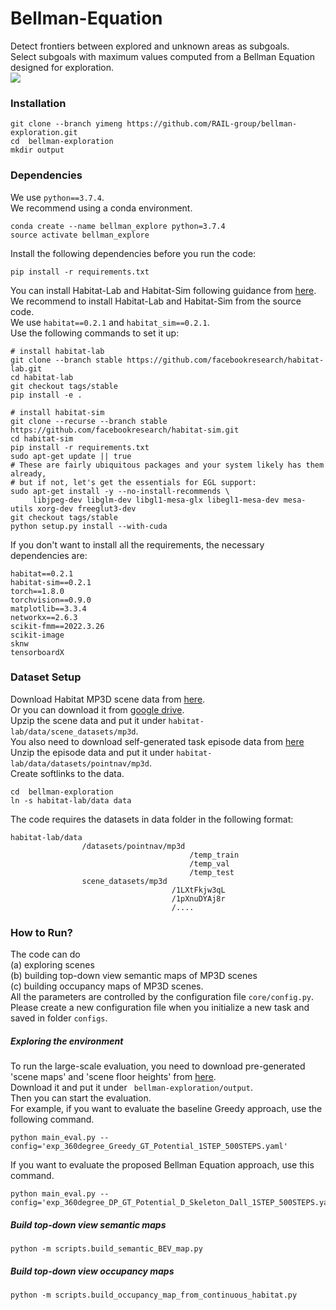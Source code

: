 # Bellman-Equation
Detect frontiers between explored and unknown areas as subgoals.  
Select subgoals with maximum values computed from a Bellman Equation designed for exploration.  
<img src='Figs/example_traj.jpg'>
### Installation
```
git clone --branch yimeng https://github.com/RAIL-group/bellman-exploration.git
cd  bellman-exploration
mkdir output
```

### Dependencies
We use `python==3.7.4`.  
We recommend using a conda environment.  
```
conda create --name bellman_explore python=3.7.4
source activate bellman_explore
```
Install the following dependencies before you run the code:  
```
pip install -r requirements.txt
```
You can install Habitat-Lab and Habitat-Sim following guidance from [here](https://github.com/facebookresearch/habitat-lab "here").  
We recommend to install Habitat-Lab and Habitat-Sim from the source code.  
We use `habitat==0.2.1` and `habitat_sim==0.2.1`.  
Use the following commands to set it up:  
```
# install habitat-lab
git clone --branch stable https://github.com/facebookresearch/habitat-lab.git
cd habitat-lab
git checkout tags/stable
pip install -e .

# install habitat-sim
git clone --recurse --branch stable https://github.com/facebookresearch/habitat-sim.git
cd habitat-sim
pip install -r requirements.txt
sudo apt-get update || true
# These are fairly ubiquitous packages and your system likely has them already,
# but if not, let's get the essentials for EGL support:
sudo apt-get install -y --no-install-recommends \
     libjpeg-dev libglm-dev libgl1-mesa-glx libegl1-mesa-dev mesa-utils xorg-dev freeglut3-dev
git checkout tags/stable
python setup.py install --with-cuda
```
If you don't want to install all the requirements, the necessary dependencies are:  
```
habitat==0.2.1
habitat-sim==0.2.1
torch==1.8.0
torchvision==0.9.0
matplotlib==3.3.4
networkx==2.6.3
scikit-fmm==2022.3.26
scikit-image
sknw
tensorboardX
```

### Dataset Setup
Download Habitat MP3D scene data from [here](https://github.com/facebookresearch/habitat-lab "here").    
Or you can download it from [google drive](https://drive.google.com/drive/folders/180gcW5xq6ZWM4f7yHK_kPc-iAVpGGNfl?usp=sharing "google drive").  
Upzip the scene data and put it under `habitat-lab/data/scene_datasets/mp3d`.  
You also need to download self-generated task episode data from [here](https://drive.google.com/drive/folders/1raUypuI9Zgig3dfFgWINv40bnKfvUadW?usp=sharing "here")  
Unzip the episode data and put it under `habitat-lab/data/datasets/pointnav/mp3d`.  
Create softlinks to the data.  
```
cd  bellman-exploration
ln -s habitat-lab/data data
```
The code requires the datasets in data folder in the following format:
```
habitat-lab/data
                /datasets/pointnav/mp3d
                                        /temp_train
                                        /temp_val
                                        /temp_test
                scene_datasets/mp3d
                                    /1LXtFkjw3qL
                                    /1pXnuDYAj8r
                                    /....
```

### How to Run?
The code can do  
(a) exploring scenes  
(b) building top-down view semantic maps of MP3D scenes   
(c) building occupancy maps of MP3D scenes.   
All the parameters are controlled by the configuration file `core/config.py`.   
Please create a new configuration file when you initialize a new task and saved in folder `configs`.
##### Exploring the environment
To run the large-scale evaluation, you need to download pre-generated 'scene maps' and 'scene floor heights' from [here](https://drive.google.com/drive/folders/10ApKQzaIPDvEAvbcVXQkaGBjxnvUIpND?usp=sharing "here").  
Download it and put it under ` bellman-exploration/output`.  
Then you can start the evaluation.  
For example, if you want to evaluate the baseline Greedy approach, use the following command.  
```
python main_eval.py --config='exp_360degree_Greedy_GT_Potential_1STEP_500STEPS.yaml'
```
If you want to evaluate the proposed Bellman Equation approach, use this command.
```
python main_eval.py --config='exp_360degree_DP_GT_Potential_D_Skeleton_Dall_1STEP_500STEPS.yaml'
```
##### Build top-down view semantic maps
```
python -m scripts.build_semantic_BEV_map.py
```
##### Build top-down view occupancy maps
```
python -m scripts.build_occupancy_map_from_continuous_habitat.py
```

